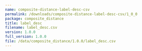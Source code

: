 ```yaml
---
name: composite-distance-label-desc-csv
permalink: /downloads/composite-distance-label-desc-csv/1_0_0
package: composite_distance
title: label_desc
filename: label_desc.csv
version: 1.0.0
full_version: 1.0.0
file: /data/composite_distance/1.0.0/label_desc.csv
---
```

